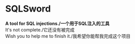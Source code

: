 # SQLSword
__A tool for SQL injections./一个用于SQL注入的工具__  
It's not complete./它还没有被完成  
Wish you to help me to finish it./我希望你能帮我完成这个项目  
